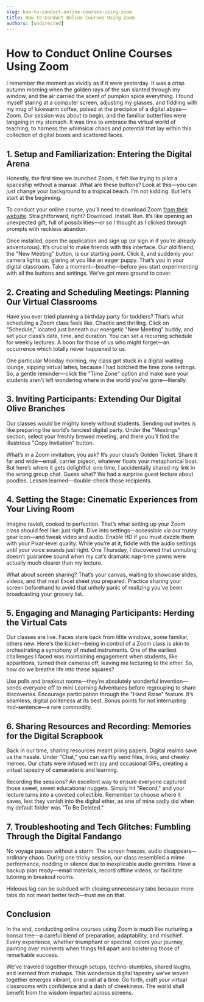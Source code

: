```yaml
---
slug: how-to-conduct-online-courses-using-zoom
title: How to Conduct Online Courses Using Zoom
authors: [undirected]
---
```



# How to Conduct Online Courses Using Zoom

I remember the moment as vividly as if it were yesterday. It was a crisp autumn morning when the golden rays of the sun slanted through my window, and the air carried the scent of pumpkin spice everything. I found myself staring at a computer screen, adjusting my glasses, and fiddling with my mug of lukewarm coffee, poised at the precipice of a digital abyss—Zoom. Our session was about to begin, and the familiar butterflies were tangoing in my stomach. It was time to embrace the virtual world of teaching, to harness the whimsical chaos and potential that lay within this collection of digital boxes and scattered faces.

## **1. Setup and Familiarization: Entering the Digital Arena**

Honestly, the first time we launched Zoom, it felt like trying to pilot a spaceship without a manual. What are these buttons? Look at this—you can just change your background to a tropical beach. I’m not kidding. But let’s start at the beginning.

To conduct your online course, you’ll need to download Zoom [from their website](https://zoom.us/download). Straightforward, right? Download. Install. Run. It’s like opening an unexpected gift, full of possibilities—or so I thought as I clicked through prompts with reckless abandon. 

Once installed, open the application and sign up (or sign in if you’re already adventurous). It’s crucial to make friends with this interface. Our old friend, the "New Meeting" button, is our starting point. Click it, and suddenly your camera lights up, glaring at you like an eager puppy. That’s you in your digital classroom. Take a moment—breathe—before you start experimenting with all the buttons and settings. We’ve got more ground to cover.

## **2. Creating and Scheduling Meetings: Planning Our Virtual Classrooms**

Have you ever tried planning a birthday party for toddlers? That’s what scheduling a Zoom class feels like. Chaotic and thrilling. Click on "Schedule," located just beneath our energetic "New Meeting" buddy, and set your class’s date, time, and duration. You can set a recurring schedule for weekly lectures. A boon for those of us who might forget—an occurrence which totally never happened to us.

One particular Monday morning, my class got stuck in a digital waiting lounge, sipping virtual lattes, because I had botched the time zone settings. So, a gentle reminder—click the "Time Zone" option and make sure your students aren't left wondering where in the world you’ve gone—literally.

## **3. Inviting Participants: Extending Our Digital Olive Branches**

Our classes would be mighty lonely without students. Sending out invites is like preparing the world’s fanciest digital party. Under the "Meetings" section, select your freshly brewed meeting, and there you’ll find the illustrious "Copy Invitation" button.

What’s in a Zoom invitation, you ask? It’s your class’s Golden Ticket. Share it far and wide—email, carrier pigeon, whatever floats your metaphorical boat. But here’s where it gets delightful: one time, I accidentally shared my link in the wrong group chat. Guess what? We had a surprise guest lecture about poodles. Lesson learned—double-check those recipients.

## **4. Setting the Stage: Cinematic Experiences from Your Living Room**

Imagine ravioli, cooked to perfection. That’s what setting up your Zoom class should feel like: just right. Dive into settings—accessible via our trusty gear icon—and tweak video and audio. Enable HD if you must dazzle them with your Pixar-level quality. While you’re at it, fiddle with the audio settings until your voice sounds just right. One Thursday, I discovered that unmuting doesn’t guarantee sound when my cat’s dramatic nap-time yawns were actually much clearer than my lecture. 

What about screen sharing? That’s your canvas, waiting to showcase slides, videos, and that neat Excel sheet you prepared. Practice sharing your screen beforehand to avoid that unholy panic of realizing you've been broadcasting your grocery list.

## **5. Engaging and Managing Participants: Herding the Virtual Cats**

Our classes are live. Faces stare back from little windows, some familiar, others new. Here's the kicker—being in control of a Zoom class is akin to orchestrating a symphony of muted instruments. One of the earliest challenges I faced was maintaining engagement when students, like apparitions, turned their cameras off, leaving me lecturing to the ether. So, how do we breathe life into these squares?

Use polls and breakout rooms—they’re absolutely wonderful invention—sends everyone off to mini Learning Adventures before regrouping to share discoveries. Encourage participation through the "Hand Raise" feature. It’s seamless, digital politeness at its best. Bonus points for not interrupting mid-sentence—a rare commodity.

## **6. Sharing Resources and Recording: Memories for the Digital Scrapbook**

Back in our time, sharing resources meant piling papers. Digital realms save us the hassle. Under "Chat," you can swiftly send files, links, and cheeky memes. Our chats were infused with joy and occasional GIFs, creating a virtual tapestry of camaraderie and learning.

Recording the sessions? An excellent way to ensure everyone captured those sweet, sweet educational nuggets. Simply hit "Record," and your lecture turns into a coveted collectible. Remember to choose where it saves, lest they vanish into the digital ether, as one of mine sadly did when my default folder was "To Be Deleted."

## **7. Troubleshooting and Tech Glitches: Fumbling Through the Digital Fandango**

No voyage passes without a storm. The screen freezes, audio disappears—ordinary chaos. During one tricky session, our class resembled a mime performance, nodding in silence due to inexplicable audio gremlins. Have a backup plan ready—email materials, record offline videos, or facilitate tutoring in breakout rooms.

Hideous lag can be subdued with closing unnecessary tabs because more tabs do not mean better tech—trust me on that.

## Conclusion

In the end, conducting online courses using Zoom is much like nurturing a bonsai tree—a careful blend of preparation, adaptability, and mischief. Every experience, whether triumphant or spectral, colors your journey, painting over moments when things fell apart and bolstering those of remarkable success.

We've traveled together through setups, techno-stumbles, shared laughs, and learned from mishaps. This wonderous digital tapestry we’ve woven together emerges vibrant, one pixel at a time. Go forth, craft your virtual classrooms with confidence and a dash of cheekiness. The world shall benefit from the wisdom imparted across screens.